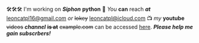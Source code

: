 🛠🛠🛠 I'm working on __*Siphon*__ __python__
📧 *You* __can__ reach ***at*** leoncatpl16@gmail.com *or* ~~lokey~~ leoncatpl@icloud.com
📺 *my* __youtube__ ~~videos~~ ***channel*** ~~__is at__~~ ~~example.com~~ can be accessed [here](https://www.youtube.com/channel/UCKe7mEDSJo4iifW0y2CdTkg). ***Please help me gain subscrbers!***

